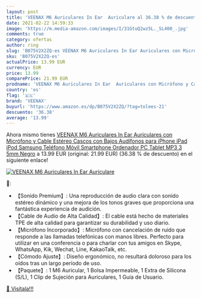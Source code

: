 ```yaml
---
layout: post
title: 'VEENAX M6 Auriculares In Ear  Auriculare al 36.38 % de descuento'
date: 2021-02-22 14:59:33
image: 'https://m.media-amazon.com/images/I/31GtuQ2wz5L._SL400_.jpg'
comments: true
category: ofertas
author: ring
slug: 'B075V2X2ZQ-es VEENAX M6 Auriculares In Ear Auriculares con Micrófono y...'
sku: 'B075V2X2ZQ-es'
actualPrice: 13.99 EUR
currency: EUR
price: 13.99
comparePrice: 21.99 EUR
prodname: 'VEENAX M6 Auriculares In Ear  Auriculares con Micrófono y Cable  Estéreo Cascos con Bajos  Audífonos para iPhone iPad iPod Samsung Teléfono Móvil Smartphone Ordenador PC Tablet MP3  3 5mm  Negro'
country: 'es'
flag: '🇪🇸'
brand: 'VEENAX'
buyurl: 'https://www.amazon.es/dp/B075V2X2ZQ/?tag=tolees-21'
descuento: '36.38'
average: '13.99'
---
```


Ahora mismo tienes [VEENAX M6 Auriculares In Ear  Auriculares con Micrófono y Cable  Estéreo Cascos con Bajos  Audífonos para iPhone iPad iPod Samsung Teléfono Móvil Smartphone Ordenador PC Tablet MP3  3 5mm  Negro](https://www.amazon.es/dp/B075V2X2ZQ/?tag=tolees-21) a 13.99 EUR (original: 21.99 EUR) (36.38 %  de descuento) en el siguiente enlace!

[![VEENAX M6 Auriculares In Ear  Auriculare](https://m.media-amazon.com/images/I/31GtuQ2wz5L._SL400_.jpg)](https://www.amazon.es/dp/B075V2X2ZQ/?tag=tolees-21)

🔎:

- 【Sonido Premium】: Una reproducción de audio clara con sonido estéreo dinámico y una mejora de los tonos graves que proporciona una fantástica experiencia de audición.
- 【Cable de Audio de Alta Calidad】: El cable está hecho de materiales TPE de alta calidad para garantizar su durabilidad y uso diario.
- 【Micrófono Incorporado】: Micrófono con cancelación de ruido que responde a las llamadas telefónicas con manos libres. Perfecto para utilizar en una conferencia o para charlar con tus amigos en Skype, WhatsApp, Kik, Wechat, Line, KakaoTalk, etc.
- 【Cómodo Ajuste】: Diseño ergonómico, no resultará doloroso para los oídos tras un largo período de uso.
- 【Paquete】: 1 M6 Auricular, 1 Bolsa Impermeable, 1 Extra de Silicona (S/L), 1 Clip de Sujeción para Auriculares, 1 Guía de Usuario.

[🛒 Visítala!!!](https://www.amazon.es/dp/B075V2X2ZQ/?tag=tolees-21)
